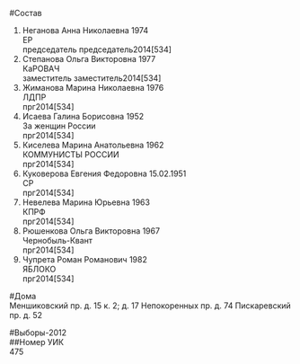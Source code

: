 #Состав  
1. Неганова Анна Николаевна 1974  
    ЕР  
    председатель председатель2014[534]  
2. Степанова Ольга Викторовна 1977  
    КаРОВАЧ  
    заместитель заместитель2014[534]  
3. Жиманова Марина Николаевна 1976  
    ЛДПР  
    прг2014[534]  
4. Исаева Галина Борисовна 1952  
    За женщин России  
    прг2014[534]  
5. Киселева Марина Анатольевна 1962  
    КОММУНИСТЫ РОССИИ  
    прг2014[534]  
6. Куковерова Евгения Федоровна 15.02.1951  
    СР  
    прг2014[534]  
7. Невелева Марина Юрьевна 1963  
    КПРФ  
    прг2014[534]  
8. Рюшенкова Ольга Викторовна 1967  
    Чернобыль-Квант  
    прг2014[534]  
9. Чупрета Роман Романович 1982  
    ЯБЛОКО  
    прг2014[534]  
  
#Дома  
Меншиковский пр. д. 15 к. 2; д. 17 Непокоренных пр. д. 74 Пискаревский пр. д. 52  
  
#Выборы-2012  
##Номер УИК  
475  
